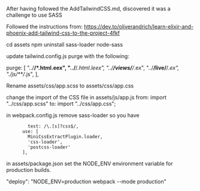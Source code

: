 After having followed the AddTailwindCSS.md, discovered it was a challenge to use SASS

Followed the instructions from: https://dev.to/oliverandrich/learn-elixir-and-phoenix-add-tailwind-css-to-the-project-4fkf

cd assets
npm uninstall sass-loader node-sass

update tailwind.config.js purge with the following:

 purge: [
    "../**/*.html.eex",
    "../**/*.html.leex",
    "../**/views/**/*.ex",
    "../**/live/**/*.ex",
    "./js/**/*.js",
  ],


  Rename assets/css/app.scss to assets/css/app.css

  change the import of the CSS file in assets/js/app.js
  from:
  import "../css/app.scss"
  to:
  import "../css/app.css";

  in webpack.config.js
  remove sass-loader so you have

            test: /\.[s]?css$/,
          use: [
            MiniCssExtractPlugin.loader,
            'css-loader',
            'postcss-loader'
          ],

in assets/package.json  set the NODE_ENV environment variable for production builds.

"deploy": "NODE_ENV=production webpack --mode production"